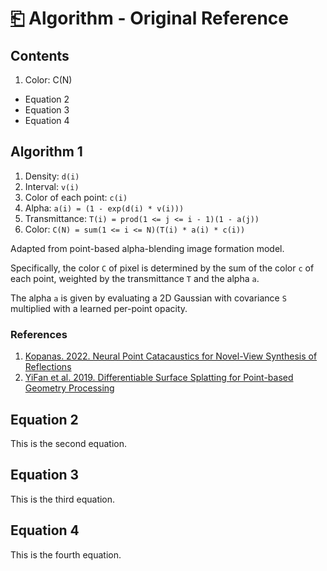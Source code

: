 # [⎗](./README.md) Algorithm - Original Reference

## Contents

1. Color: C(N)
- Equation 2
- Equation 3
- Equation 4

## Algorithm 1

1. Density: `d(i)`
2. Interval: `v(i)`
3. Color of each point: `c(i)`
5. Alpha: `a(i) = (1 - exp(d(i) * v(i)))`
4. Transmittance: `T(i) = prod(1 <= j <= i - 1)(1 - a(j))`
6. Color: `C(N) = sum(1 <= i <= N)(T(i) * a(i) * c(i))`

Adapted from point-based alpha-blending image formation model.

Specifically, the color `C` of pixel is determined by the sum of the color `c` of each point, weighted by the transmittance `T` and the alpha `a`.

The alpha `a` is given by evaluating a 2D Gaussian with covariance `S` multiplied with a learned per-point opacity.

### References

1. [Kopanas. 2022. Neural Point Catacaustics for Novel-View Synthesis of Reflections](https://www-sop.inria.fr/reves/Basilic/2022/KLRJD22/neural-catacaustics_small.pdf)
2. [YiFan et al. 2019. Differentiable Surface Splatting for Point-based Geometry Processing](https://igl.ethz.ch/projects/differentiable-surface-splatting/DSS-2019-SA-Yifan-etal.pdf)

## Equation 2

This is the second equation.

## Equation 3

This is the third equation.

## Equation 4

This is the fourth equation.
